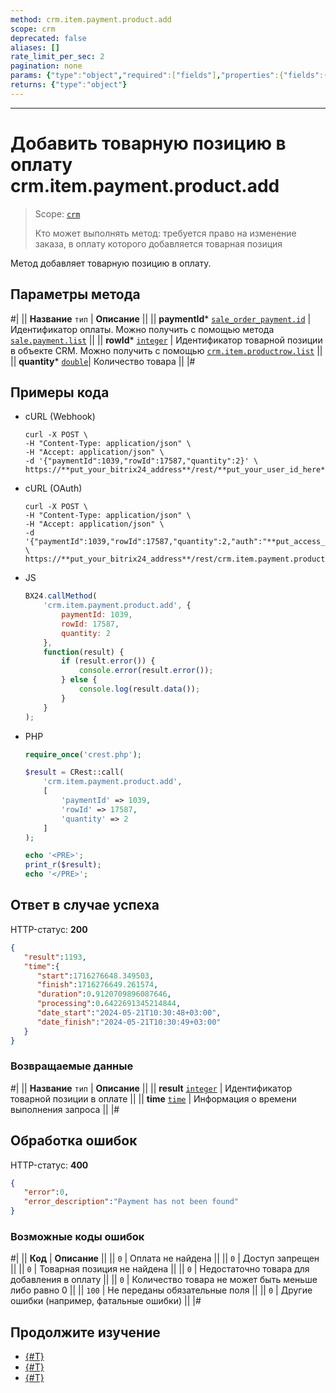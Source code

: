 ```yaml
---
method: crm.item.payment.product.add
scope: crm
deprecated: false
aliases: []
rate_limit_per_sec: 2
pagination: none
params: {"type":"object","required":["fields"],"properties":{"fields":{"type":"object"}}}
returns: {"type":"object"}
---
```



---

# Добавить товарную позицию в оплату crm.item.payment.product.add

> Scope: [`crm`](../../../../scopes/permissions.md)
>
> Кто может выполнять метод: требуется право на изменение заказа, в оплату которого добавляется товарная позиция


Метод добавляет товарную позицию в оплату.

## Параметры метода



#|
|| **Название**
`тип` | **Описание** ||
|| **paymentId***
[`sale_order_payment.id`](../../../../sale/data-types.md#sale_order_payment) | Идентификатор оплаты.
Можно получить с помощью метода [`sale.payment.list`](../../../../sale/payment/sale-payment-list.md)
 ||
 || **rowId***
[`integer`](../../../../data-types.md) | Идентификатор товарной позиции в объекте CRM.
Можно получить с помощью [`crm.item.productrow.list`](../../../../crm/universal/product-rows/crm-item-productrow-list.md)
 ||
 || **quantity***
[`double`](../../../../data-types.md)| Количество товара ||
|#

## Примеры кода





- cURL (Webhook)

    ```http
    curl -X POST \
    -H "Content-Type: application/json" \
    -H "Accept: application/json" \
    -d '{"paymentId":1039,"rowId":17587,"quantity":2}' \
    https://**put_your_bitrix24_address**/rest/**put_your_user_id_here**/**put_your_webhook_here**/crm.item.payment.product.add
    ```

- cURL (OAuth)

    ```http
    curl -X POST \
    -H "Content-Type: application/json" \
    -H "Accept: application/json" \
    -d '{"paymentId":1039,"rowId":17587,"quantity":2,"auth":"**put_access_token_here**"}' \
    https://**put_your_bitrix24_address**/rest/crm.item.payment.product.add
    ```

- JS

    ```js
    BX24.callMethod(
        'crm.item.payment.product.add', {
            paymentId: 1039,
            rowId: 17587,
            quantity: 2
        },
        function(result) {
            if (result.error()) {
                console.error(result.error());
            } else {
                console.log(result.data());
            }
        }
    );
    ```

- PHP

    ```php
    require_once('crest.php');

    $result = CRest::call(
        'crm.item.payment.product.add',
        [
            'paymentId' => 1039,
            'rowId' => 17587,
            'quantity' => 2
        ]
    );

    echo '<PRE>';
    print_r($result);
    echo '</PRE>';
    ```



## Ответ в случае успеха

HTTP-статус: **200**

```json
{
   "result":1193,
   "time":{
      "start":1716276648.349503,
      "finish":1716276649.261574,
      "duration":0.9120709896087646,
      "processing":0.6422691345214844,
      "date_start":"2024-05-21T10:30:48+03:00",
      "date_finish":"2024-05-21T10:30:49+03:00"
   }
}
```

### Возвращаемые данные

#|
|| **Название**
`тип` | **Описание** ||
|| **result**
[`integer`](../../../../data-types.md) | Идентификатор товарной позиции в оплате ||
|| **time**
[`time`](../../../../data-types.md) | Информация о времени выполнения запроса ||
|#

## Обработка ошибок

HTTP-статус: **400**

```json
{
   "error":0,
   "error_description":"Payment has not been found"
}
```



### Возможные коды ошибок

#|
|| **Код** | **Описание** ||
|| `0` | Оплата не найдена ||
|| `0` | Доступ запрещен ||
|| `0` | Товарная позиция не найдена ||
|| `0` | Недостаточно товара для добавления в оплату ||
|| `0` | Количество товара не может быть меньше либо равно 0 ||
|| `100` | Не переданы обязательные поля ||
|| `0` | Другие ошибки (например, фатальные ошибки) ||
|#



## Продолжите изучение

- [{#T}](./crm-item-payment-product-set-quantity.md)
- [{#T}](./crm-item-payment-product-list.md)
- [{#T}](./crm-item-payment-product-delete.md)
